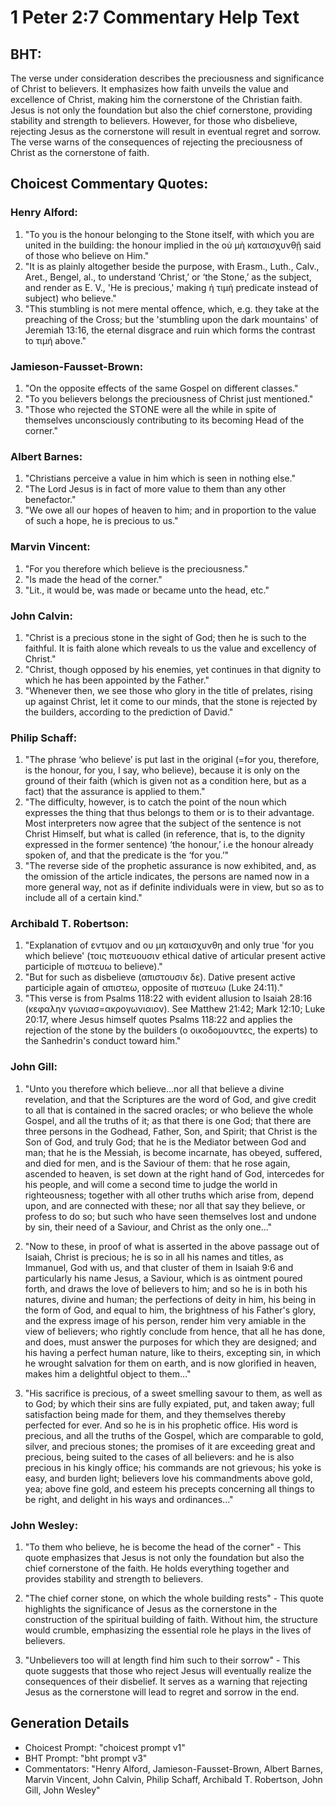 # 1 Peter 2:7 Commentary Help Text

## BHT:
The verse under consideration describes the preciousness and significance of Christ to believers. It emphasizes how faith unveils the value and excellence of Christ, making him the cornerstone of the Christian faith. Jesus is not only the foundation but also the chief cornerstone, providing stability and strength to believers. However, for those who disbelieve, rejecting Jesus as the cornerstone will result in eventual regret and sorrow. The verse warns of the consequences of rejecting the preciousness of Christ as the cornerstone of faith.

## Choicest Commentary Quotes:
### Henry Alford:
1. "To you is the honour belonging to the Stone itself, with which you are united in the building: the honour implied in the οὐ μὴ καταισχυνθῇ said of those who believe on Him." 
2. "It is as plainly altogether beside the purpose, with Erasm., Luth., Calv., Aret., Bengel, al., to understand ‘Christ,’ or ‘the Stone,’ as the subject, and render as E. V., 'He is precious,' making ἡ τιμή predicate instead of subject) who believe."
3. "This stumbling is not mere mental offence, which, e.g. they take at the preaching of the Cross; but the 'stumbling upon the dark mountains' of Jeremiah 13:16, the eternal disgrace and ruin which forms the contrast to τιμή above."

### Jamieson-Fausset-Brown:
1. "On the opposite effects of the same Gospel on different classes."
2. "To you believers belongs the preciousness of Christ just mentioned."
3. "Those who rejected the STONE were all the while in spite of themselves unconsciously contributing to its becoming Head of the corner."

### Albert Barnes:
1. "Christians perceive a value in him which is seen in nothing else."
2. "The Lord Jesus is in fact of more value to them than any other benefactor."
3. "We owe all our hopes of heaven to him; and in proportion to the value of such a hope, he is precious to us."

### Marvin Vincent:
1. "For you therefore which believe is the preciousness."
2. "Is made the head of the corner."
3. "Lit., it would be, was made or became unto the head, etc."

### John Calvin:
1. "Christ is a precious stone in the sight of God; then he is such to the faithful. It is faith alone which reveals to us the value and excellency of Christ."
2. "Christ, though opposed by his enemies, yet continues in that dignity to which he has been appointed by the Father."
3. "Whenever then, we see those who glory in the title of prelates, rising up against Christ, let it come to our minds, that the stone is rejected by the builders, according to the prediction of David."

### Philip Schaff:
1. "The phrase ‘who believe’ is put last in the original (=for you, therefore, is the honour, for you, I say, who believe), because it is only on the ground of their faith (which is given not as a condition here, but as a fact) that the assurance is applied to them."
2. "The difficulty, however, is to catch the point of the noun which expresses the thing that thus belongs to them or is to their advantage. Most interpreters now agree that the subject of the sentence is not Christ Himself, but what is called (in reference, that is, to the dignity expressed in the former sentence) ‘the honour,’ i.e the honour already spoken of, and that the predicate is the ‘for you.’"
3. "The reverse side of the prophetic assurance is now exhibited, and, as the omission of the article indicates, the persons are named now in a more general way, not as if definite individuals were in view, but so as to include all of a certain kind."

### Archibald T. Robertson:
1. "Explanation of εντιμον and ου μη καταισχυνθη and only true 'for you which believe' (τοις πιστευουσιν ethical dative of articular present active participle of πιστευω to believe)."
2. "But for such as disbelieve (απιστουσιν δε). Dative present active participle again of απιστεω, opposite of πιστευω (Luke 24:11)."
3. "This verse is from Psalms 118:22 with evident allusion to Isaiah 28:16 (κεφαλην γωνιασ=ακρογωνιαιον). See Matthew 21:42; Mark 12:10; Luke 20:17, where Jesus himself quotes Psalms 118:22 and applies the rejection of the stone by the builders (ο οικοδομουντες, the experts) to the Sanhedrin's conduct toward him."

### John Gill:
1. "Unto you therefore which believe...nor all that believe a divine revelation, and that the Scriptures are the word of God, and give credit to all that is contained in the sacred oracles; or who believe the whole Gospel, and all the truths of it; as that there is one God; that there are three persons in the Godhead, Father, Son, and Spirit; that Christ is the Son of God, and truly God; that he is the Mediator between God and man; that he is the Messiah, is become incarnate, has obeyed, suffered, and died for men, and is the Saviour of them: that he rose again, ascended to heaven, is set down at the right hand of God, intercedes for his people, and will come a second time to judge the world in righteousness; together with all other truths which arise from, depend upon, and are connected with these; nor all that say they believe, or profess to do so; but such who have seen themselves lost and undone by sin, their need of a Saviour, and Christ as the only one..." 

2. "Now to these, in proof of what is asserted in the above passage out of Isaiah, Christ is precious; he is so in all his names and titles, as Immanuel, God with us, and that cluster of them in Isaiah 9:6 and particularly his name Jesus, a Saviour, which is as ointment poured forth, and draws the love of believers to him; and so he is in both his natures, divine and human; the perfections of deity in him, his being in the form of God, and equal to him, the brightness of his Father's glory, and the express image of his person, render him very amiable in the view of believers; who rightly conclude from hence, that all he has done, and does, must answer the purposes for which they are designed; and his having a perfect human nature, like to theirs, excepting sin, in which he wrought salvation for them on earth, and is now glorified in heaven, makes him a delightful object to them..."

3. "His sacrifice is precious, of a sweet smelling savour to them, as well as to God; by which their sins are fully expiated, put, and taken away; full satisfaction being made for them, and they themselves thereby perfected for ever. And so he is in his prophetic office. His word is precious, and all the truths of the Gospel, which are comparable to gold, silver, and precious stones; the promises of it are exceeding great and precious, being suited to the cases of all believers: and he is also precious in his kingly office; his commands are not grievous; his yoke is easy, and burden light; believers love his commandments above gold, yea; above fine gold, and esteem his precepts concerning all things to be right, and delight in his ways and ordinances..."

### John Wesley:
1. "To them who believe, he is become the head of the corner" - This quote emphasizes that Jesus is not only the foundation but also the chief cornerstone of the faith. He holds everything together and provides stability and strength to believers.

2. "The chief corner stone, on which the whole building rests" - This quote highlights the significance of Jesus as the cornerstone in the construction of the spiritual building of faith. Without him, the structure would crumble, emphasizing the essential role he plays in the lives of believers.

3. "Unbelievers too will at length find him such to their sorrow" - This quote suggests that those who reject Jesus will eventually realize the consequences of their disbelief. It serves as a warning that rejecting Jesus as the cornerstone will lead to regret and sorrow in the end.


## Generation Details
- Choicest Prompt: "choicest prompt v1"
- BHT Prompt: "bht prompt v3"
- Commentators: "Henry Alford, Jamieson-Fausset-Brown, Albert Barnes, Marvin Vincent, John Calvin, Philip Schaff, Archibald T. Robertson, John Gill, John Wesley"
